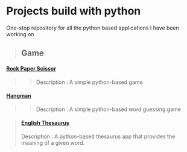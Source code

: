 # Projects build with python

One-stop repository for all the python based applications I have been working on
> ## Game
#### [Rock Paper Scissor](https://github.com/Subathra19/py_rock_paper_scissor)
>> Description : A simple python-based game  

#### [Hangman]()
>> Description : A simple python-based word guessing game  

> #### [English Thesaurus](https://github.com/Subathra19/py_theasurus)
> Description : A python-based thesaurus app that provides the meaning of a given word. 
